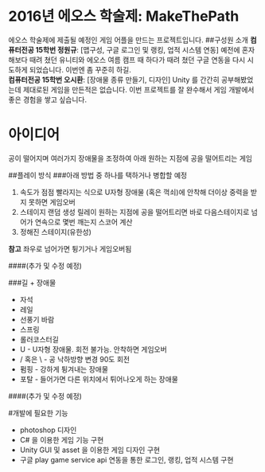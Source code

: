 # 2016년 에오스 학술제: MakeThePath
에오스 학술제에 제출될 예정인 게임 어플을 만드는 프로젝트입니다.
##구성원 소개
__컴퓨터전공 15학번 정원규__: [맵구성, 구글 로그인 및 랭킹, 업적 시스템 연동] 예전에 혼자 해보다 때려 쳤던 유니티와 에오스 여름 캠프 때 하다가 때려 쳤던 구글 연동을 다시 시도하게 되었습니다. 이번엔 좀 꾸준히 하길. <br/>
__컴퓨터전공 15학번 오시환__: [장애물 종류 만들기, 디자인] Unity 를 간간히 공부해봤었는데 제대로된 게임을 만든적은 없습니다. 이번 프로젝트를 잘 완수해서 게임 개발에서 좋은 경험을 쌓고 싶습니다. <br/>



# 아이디어
공이 떨어지며 여러가지 장애물을 조정하여 아래 원하는 지점에 공을 떨어트리는 게임

##플레이 방식
###아래 방법 중 하나를 택하거나 병합할 예정
1. 속도가 점점 빨라지는 식으로 U자형 장애물 (혹은 꺽쇠)에 안착해 더이상 중력을 받지 못하면 게임오버
2. 스테이지 랜덤 생성 릴레이 원하는 지점에 공을 떨어트리면 바로 다음스테이지로 넘어가 연속으로 몇번 깨는지 스코어 계산
3. 정해진 스테이지(유한성)

__참고__ 좌우로 넘어가면 튕기거나 게임오버됨

####(추가 및 수정 예정)

###길 + 장애물
* 자석
* 레일
* 선풍기 바람
* 스프링
* 롤러코스터길
* U - U자형 장애물. 회전 불가능. 안착하면 게임오버
* / 혹은 \ - 공 낙하방향 변경 90도 회전
* 펌핑 - 강하게 튕겨내는 장애물
* 포탈 - 들어가면 다른 위치에서 튀어나오게 하는 장애물 <br/>

####(추가 및 수정 예정)

#개발에 필요한 기능
- photoshop 디자인
- C# 을 이용한 게임 기능 구현
- Unity GUI 및 asset 을 이용한 게임 디자인 구현
- 구글 play game service api 연동을 통한 로그인, 랭킹, 업적 시스템 구현
